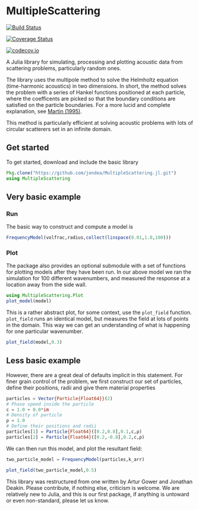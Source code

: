 # MultipleScattering

[![Build Status](https://travis-ci.org/jondea/MultipleScattering.jl.svg?branch=master)](https://travis-ci.org/jondea/MultipleScattering.jl)

[![Coverage Status](https://coveralls.io/repos/github/jondea/MultipleScattering.jl/badge.svg?branch=master)](https://coveralls.io/github/jondea/MultipleScattering.jl?branch=master)

[![codecov.io](http://codecov.io/github/jondea/MultipleScattering.jl/coverage.svg?branch=master)](http://codecov.io/github/jondea/MultipleScattering.jl?branch=master)

A Julia library for simulating, processing and plotting acoustic data from
scattering problems, particularly random ones.

The library uses the multipole method to solve the Helmholtz equation 
(time-harmonic acoustics) in two dimensions.
In short, the method solves the problem with a series of Hankel functions 
positioned at each particle, where the coefficents are picked so that the 
boundary conditions are satisfied on the particle boundaries.
For a more lucid and complete explanation, see [Martin (1995)](https://www.google.co.uk/url?sa=t&rct=j&q=&esrc=s&source=web&cd=1&cad=rja&uact=8&ved=0ahUKEwiOxbXQyPTUAhUFLFAKHTD7Ah8QFggtMAA&url=https%3A%2F%2Fpdfs.semanticscholar.org%2F8bd3%2F38ec62affc5c89592a9d6d13f1ee6a7d7e53.pdf&usg=AFQjCNH8qfr55Z4ySeHt1vEan4pTwAUL2g).

This method is particularly efficient at solving acoustic problems with lots of
circular scatterers set in an infinite domain.

## Get started
To get started, download and include the basic library
```julia
Pkg.clone("https://github.com/jondea/MultipleScattering.jl.git")
using MultipleScattering
```
## Very basic example
### Run
The basic way to construct and compute a model is
```julia
FrequencyModel(volfrac,radius,collect(linspace(0.01,1.0,100)))
```
### Plot
The package also provides an optional submodule with a set of functions for plotting models after they have been run.
In our above model we ran the simulation for 100 different wavenumbers, and measured the response at a location away from the side wall.
```julia
using MultipleScattering.Plot
plot_model(model)
```

This is a rather abstract plot, for some context, use the `plot_field` function.
`plot_field` runs an identical model, but measures the field at lots of points 
in the domain.
This way we can get an understanding of what is happening for one particular 
wavenumber.

```julia
plot_field(model,0.3)
```

## Less basic example
However, there are a great deal of defaults implicit in this statement.
For finer grain control of the problem, we first construct our set of particles,
define their positions, radii and give them material properties
```julia
particles = Vector{Particle{Float64}}(2)
# Phase speed inside the particle
c = 1.0 + 0.0*im
# Density of particle
ρ = 1.0
# Define their positions and radii
particles[1] = Particle{Float64}([0.2,0.8],0.1,c,ρ)
particles[2] = Particle{Float64}([0.2,-0.8],0.2,c,ρ)
```

We can then run this model, and plot the resultant field:
```julia
two_particle_model = FrequencyModel(particles,k_arr)

plot_field(two_particle_model,0.5)
```

This library was restructured from one written by Artur Gower and Jonathan 
Deakin.
Please contribute, if nothing else, criticism is welcome.
We are relatively new to Julia, and this is our first package, if anything is
untoward or even non-standard, please let us know.
